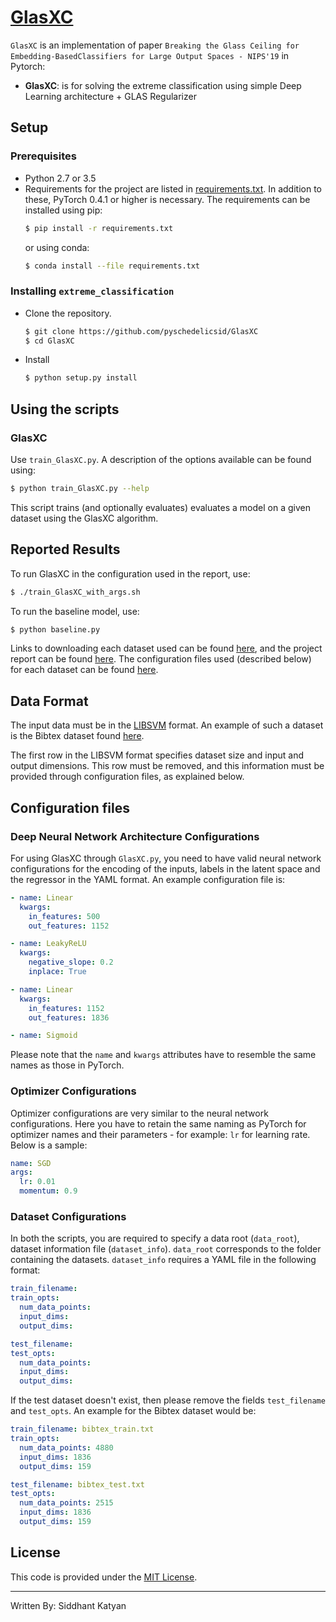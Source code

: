 # [GlasXC](https://github.com/pyschedelicsid/GlasXC) 

`GlasXC` is an implementation of paper `Breaking the Glass Ceiling for Embedding-BasedClassifiers for Large Output Spaces - NIPS'19` in Pytorch:

- **GlasXC**: is for solving the extreme classification using simple Deep Learning architecture + GLAS Regularizer


## Setup

### Prerequisites

- Python 2.7 or 3.5
- Requirements for the project are listed in [requirements.txt](requirements.txt). In addition to these, PyTorch 0.4.1 or higher is necessary. The requirements can be installed using pip:
   ```bash
   $ pip install -r requirements.txt 
   ```
   or using conda:
   ```bash
   $ conda install --file requirements.txt
     ```

### Installing `extreme_classification`

- Clone the repository.
  ```bash
  $ git clone https://github.com/pyschedelicsid/GlasXC
  $ cd GlasXC
  ```

- Install
  ```bash
  $ python setup.py install
  ```


## Using the scripts

### GlasXC

Use `train_GlasXC.py`. A description of the options available can be found using:

```bash
$ python train_GlasXC.py --help
```

This script trains (and optionally evaluates) evaluates a model on a given dataset using the GlasXC algorithm.

## Reported Results
To run GlasXC in the configuration used in the report, use:
```bash
$ ./train_GlasXC_with_args.sh
```

To run the baseline model, use:
```bash
$ python baseline.py
```

Links to downloading each dataset used can be found [here](http://manikvarma.org/downloads/XC/XMLRepository.html), and the project report can be found [here](report/report.pdf). The configuration files used (described below) for each dataset can be found [here](setups).

## Data Format
The input data must be in the [LIBSVM](https://www.csie.ntu.edu.tw/~cjlin/libsvm/) format. An example of such a dataset is the Bibtex dataset found [here](http://manikvarma.org/downloads/XC/XMLRepository.html).

The first row in the LIBSVM format specifies dataset size and input and output dimensions. This row must be removed, and this information must be provided through configuration files, as explained below.

## Configuration files

### Deep Neural Network Architecture Configurations
For using GlasXC through `GlasXC.py`, you need to have valid neural network configurations for the encoding of the inputs, labels in the latent space and the regressor in the YAML format. An example configuration file is:
```yaml
- name: Linear
  kwargs:
    in_features: 500
    out_features: 1152

- name: LeakyReLU
  kwargs:
    negative_slope: 0.2
    inplace: True

- name: Linear
  kwargs:
    in_features: 1152
    out_features: 1836

- name: Sigmoid
```
Please note that the `name` and `kwargs` attributes have to resemble the same names as those in PyTorch.

### Optimizer Configurations
Optimizer configurations are very similar to the neural network configurations. Here you have to retain the same naming as PyTorch for optimizer names and their parameters - for example: `lr` for learning rate. Below is a sample:
```yaml
name: SGD
args:
  lr: 0.01
  momentum: 0.9

```

### Dataset Configurations
In both the scripts, you are required to specify a data root (`data_root`), dataset information file (`dataset_info`). `data_root` corresponds to the folder containing the datasets. `dataset_info` requires a YAML file in the following format:
```yaml
train_filename:
train_opts:
  num_data_points:
  input_dims:
  output_dims:

test_filename:
test_opts:
  num_data_points:
  input_dims:
  output_dims:
```

If the test dataset doesn't exist, then please remove the fields `test_filename` and `test_opts`. An example for the Bibtex dataset would be:
```yaml
train_filename: bibtex_train.txt
train_opts:
  num_data_points: 4880
  input_dims: 1836
  output_dims: 159

test_filename: bibtex_test.txt
test_opts:
  num_data_points: 2515
  input_dims: 1836
  output_dims: 159
```

## License
This code is provided under the [MIT License](LICENSE).

---
Written By: Siddhant Katyan
